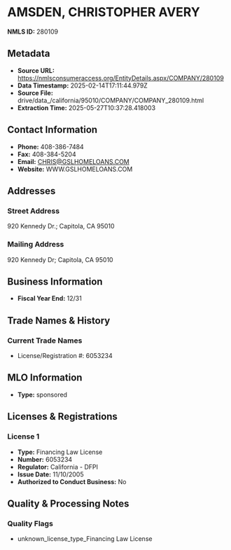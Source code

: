 # AMSDEN, CHRISTOPHER AVERY

**NMLS ID:** 280109

## Metadata
- **Source URL:** https://nmlsconsumeraccess.org/EntityDetails.aspx/COMPANY/280109
- **Data Timestamp:** 2025-02-14T17:11:44.979Z
- **Source File:** drive/data_/california/95010/COMPANY/COMPANY_280109.html
- **Extraction Time:** 2025-05-27T10:37:28.418003

## Contact Information
- **Phone:** 408-386-7484
- **Fax:** 408-384-5204
- **Email:** CHRIS@GSLHOMELOANS.COM
- **Website:** WWW.GSLHOMELOANS.COM

## Addresses
### Street Address
920 Kennedy Dr.; Capitola, CA 95010

### Mailing Address
920 Kennedy Dr; Capitola, CA 95010

## Business Information
- **Fiscal Year End:** 12/31

## Trade Names & History
### Current Trade Names
- License/Registration #: 6053234

## MLO Information
- **Type:** sponsored

## Licenses & Registrations

### License 1
- **Type:** Financing Law License
- **Number:** 6053234
- **Regulator:** California - DFPI
- **Issue Date:** 11/10/2005
- **Authorized to Conduct Business:** No

## Quality & Processing Notes
### Quality Flags
- unknown_license_type_Financing Law License
